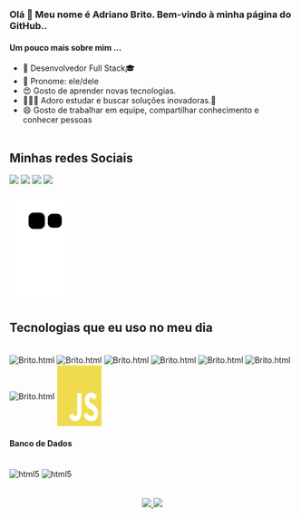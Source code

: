 ### Olá 👋 Meu nome é Adriano Brito.  Bem-vindo à minha página do GitHub.. <br> 


#### Um pouco mais sobre mim ...
- 🌱 Desenvolvedor Full Stack:mortar_board:
- 🤗 Pronome: ele/dele
- 😍 Gosto de aprender novas tecnologias.
- 👩🏽‍💻 Adoro estudar e buscar soluções inovadoras.🚀
- 😄 Gosto de trabalhar em equipe, compartilhar conhecimento e conhecer pessoas<br><br>

## **Minhas redes Sociais**
<div> 
   <a href="https://instagram.com/adrianobrito_dev" target="_blank"><img src="https://img.shields.io/badge/-Instagram-%23E4405F?style=for-the-badge&logo=instagram&logoColor=white" target="_blank"></a>
   <a href = "mailto:britobtx@gmail"><img src="https://img.shields.io/badge/-Gmail-%23333?style=for-the-badge&logo=gmail&logoColor=white" target="_blank"></a>
  <a href="https://www.linkedin.com/in/adriano-bt/" target="_blank"><img src="https://img.shields.io/badge/-LinkedIn-%230077B5?style=for-the-badge&logo=linkedin&logoColor=white" target="_blank"></a> 
 <a href="https://api.whatsapp.com/send?phone=5511963570853"  target="_blank"><img src="https://img.shields.io/badge/WhatsApp-5511963570853?style=for-the-badge&logo=whatsapp&logoColor=white "><a/>
 
  ![Snake animation](https://github.com/rafaballerini/rafaballerini/blob/output/github-contribution-grid-snake.svg)
 
</div>


## **Tecnologias que eu uso no meu dia** 
</div>
<div style="display: inline_block"><br>
 <img align="center" alt="Brito.html" height="80" whidth="40" src="https://cdn.jsdelivr.net/gh/devicons/devicon/icons/html5/html5-original-wordmark.svg" />
 <img align="center" alt="Brito.html" height="80" whidth="40" src="https://cdn.jsdelivr.net/gh/devicons/devicon/icons/css3/css3-original-wordmark.svg" />
 <img align="center" alt="Brito.html" height="80" whidth="40" src="https://cdn.jsdelivr.net/gh/devicons/devicon/icons/git/git-original-wordmark.svg" />
 <img align="center" alt="Brito.html" height="80" whidth="40" src="https://cdn.jsdelivr.net/gh/devicons/devicon/icons/react/react-original-wordmark.svg" />
<img align="center" alt="Brito.html" height="80" whidth="40" src="https://cdn.jsdelivr.net/gh/devicons/devicon/icons/github/github-original-wordmark.svg"/>
 <img align="center" alt="Brito.html" height="80" whidth="40"src="https://cdn.jsdelivr.net/gh/devicons/devicon/icons/nodejs/nodejs-original-wordmark.svg"/>
   <img align="center" alt="Brito.html" height="80" whidth="40"src="https://cdn.jsdelivr.net/gh/devicons/devicon/icons/typescript/typescript-plain.svg" />
<img align="center" alt="Brito-Js" height="110" width="80" src="https://raw.githubusercontent.com/devicons/devicon/master/icons/javascript/javascript-plain.svg"/>
  
 #### Banco de Dados ####
<div><br/>
  <img align="center" alt="html5" src="https://img.shields.io/badge/MySQL-00000F?style=for-the-badge&logo=mysql&logoColor=white"/>
  <img align="center" alt="html5" src="https://img.shields.io/badge/SQLite-07405E?style=for-the-badge&logo=sqlite&logoColor=white"/>
</div>
<br>
<br>
 
<div align="center" >
  <a href="https://github.com/Britobtx">
  <img height="150em" src="https://github-readme-stats.vercel.app/api?username=Britobtx&show_icons=true&theme=cobalt&include_all_commits=true&count_private=true"/>
  <img height="150em" src="https://github-readme-stats.vercel.app/api/top-langs/?username=Britobtx&layout=compact&langs_count=7&theme=cobalt"/>
   
</div>
 
